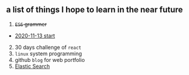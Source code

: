 ## a list of things I hope to learn in the near future

1. <del>`ES6` grammer</del>
  - [2020-11-13 start](https://github.com/KOO-YS/javascript-learning)
2. 30 days challenge of `react`
3. `linux` system programming
4. github `blog` for web portfolio 
5. [Elastic Search](https://esbook.kimjmin.net/) 
